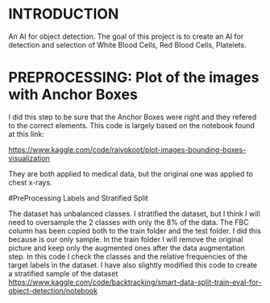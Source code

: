 # INTRODUCTION
An AI for object detection. The goal of this project is to create an AI for detection and selection of White Blood Cells, Red Blood Cells, Platelets.


# PREPROCESSING: Plot of the images with Anchor Boxes
I did this step to be sure that the Anchor Boxes were right and they refered to the correct elements.
This code is largely based on the notebook found at this link:

https://www.kaggle.com/code/raivokoot/plot-images-bounding-boxes-visualization

They are both applied to medical data, but the original one was applied to chest x-rays.

#PreProcessing Labels and Stratified Split

The dataset has unbalanced classes. I stratified the dataset, but I think I will need to oversample the 2 classes with only the 8% of the data.
The FBC column has been copied both to the train folder and the test folder. I did this because is our only sample.
In the train folder I will remove the original picture and keep only the augmented ones after the data augmentation step.
In this code I check the classes and the relative frequencies of the target labels in the dataset.
I have also slightly modified this code to create a stratified sample of the dataset
https://www.kaggle.com/code/backtracking/smart-data-split-train-eval-for-object-detection/notebook
